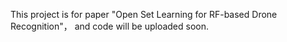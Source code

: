 This project is for paper "Open Set Learning for RF-based Drone Recognition"， and code will be uploaded soon.